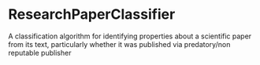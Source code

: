 # ResearchPaperClassifier
A classification algorithm for identifying properties about a scientific paper from its text, particularly whether it was published via predatory/non reputable publisher
